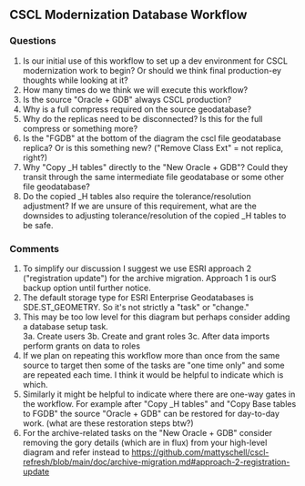 ## CSCL Modernization Database Workflow

### Questions

1. Is our initial use of this workflow to set up a dev environment for CSCL modernization work to begin?  Or should we think final production-ey thoughts while looking at it?
2. How many times do we think we will execute this workflow?
3. Is the source "Oracle + GDB" always CSCL production?
4. Why is a full compress required on the source geodatabase?
5. Why do the replicas need to be disconnected?  Is this for the full compress or something more?
6. Is the "FGDB" at the bottom of the diagram the cscl file geodatabase replica? Or is this something new? ("Remove Class Ext" = not replica, right?)
7. Why "Copy _H tables" directly to the "New Oracle + GDB"? Could they transit through the same intermediate file geodatabase or some other file geodatabase?
8. Do the copied _H tables also require the tolerance/resolution adjustment? If we are unsure of this requirement, what are the downsides to adjusting tolerance/resolution of the copied _H tables to be safe.


### Comments

1. To simplify our discussion I suggest we use ESRI approach 2 ("registration update") for the archive migration.  Approach 1 is ourS backup option until further notice.
2. The default storage type for ESRI Enterprise Geodatabases is SDE.ST_GEOMETRY. So it's not strictly a "task" or "change."
3. This may be too low level for this diagram but perhaps consider adding a database setup task.  
    3a. Create users
    3b. Create and grant roles
    3c. After data imports perform grants on data to roles
4. If we plan on repeating this workflow more than once from the same source to target then some of the tasks are "one time only" and some are repeated each time. I think it would be helpful to indicate which is which.
5. Similarly it might be helpful to indicate where there are one-way gates in the workflow.  For example after "Copy _H tables" and "Copy Base tables to FGDB" the source "Oracle + GDB" can be restored for day-to-day work. (what are these restoration steps btw?)
6. For the archive-related tasks on the "New Oracle + GDB" consider removing the gory details (which are in flux) from your high-level diagram and refer instead to https://github.com/mattyschell/cscl-refresh/blob/main/doc/archive-migration.md#approach-2-registration-update